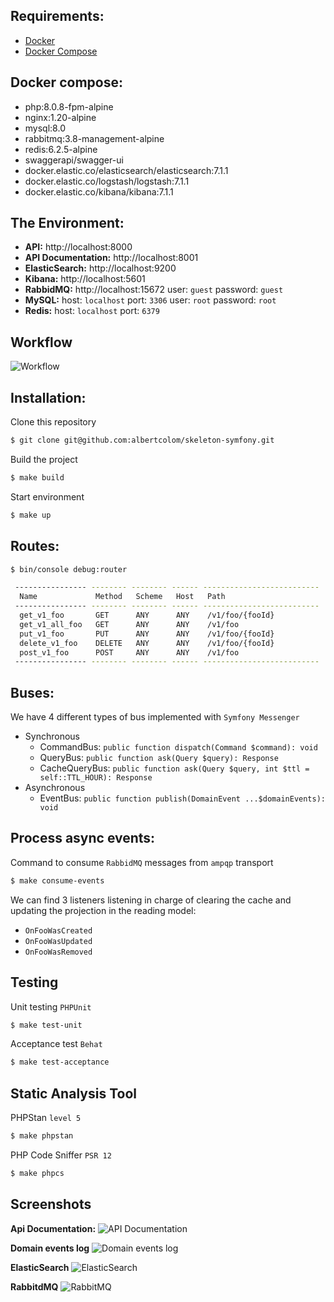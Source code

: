 ## Requirements:
- [Docker](https://www.docker.com/)
- [Docker Compose](https://docs.docker.com/compose/install/)

## Docker compose:
- php:8.0.8-fpm-alpine
- nginx:1.20-alpine
- mysql:8.0
- rabbitmq:3.8-management-alpine
- redis:6.2.5-alpine
- swaggerapi/swagger-ui
- docker.elastic.co/elasticsearch/elasticsearch:7.1.1
- docker.elastic.co/logstash/logstash:7.1.1
- docker.elastic.co/kibana/kibana:7.1.1

## The Environment:
- **API:** http://localhost:8000
- **API Documentation:** http://localhost:8001
- **ElasticSearch:** http://localhost:9200
- **Kibana:** http://localhost:5601
- **RabbidMQ:** http://localhost:15672 user: `guest` password: `guest`
- **MySQL:** host: `localhost` port: `3306` user: `root` password: `root`
- **Redis:** host: `localhost` port: `6379`

## Workflow
![Workflow](https://i.imgur.com/xxKP36u.jpeg)

## Installation:
Clone this repository
```sh
$ git clone git@github.com:albertcolom/skeleton-symfony.git
```
Build the project
```sh
$ make build
```
Start environment
```sh
$ make up
```

## Routes:
```sh
$ bin/console debug:router
```
```sh
 ---------------- -------- -------- ------ --------------------------
  Name             Method   Scheme   Host   Path
 ---------------- -------- -------- ------ --------------------------
  get_v1_foo       GET      ANY      ANY    /v1/foo/{fooId}
  get_v1_all_foo   GET      ANY      ANY    /v1/foo
  put_v1_foo       PUT      ANY      ANY    /v1/foo/{fooId}
  delete_v1_foo    DELETE   ANY      ANY    /v1/foo/{fooId}
  post_v1_foo      POST     ANY      ANY    /v1/foo
 ---------------- -------- -------- ------ --------------------------
```

## Buses:
We have 4 different types of bus implemented with `Symfony Messenger`
- Synchronous
  - CommandBus: `public function dispatch(Command $command): void`
  - QueryBus: `public function ask(Query $query): Response`
  - CacheQueryBus: `public function ask(Query $query, int $ttl = self::TTL_HOUR): Response`
- Asynchronous
  - EventBus: `public function publish(DomainEvent ...$domainEvents): void`

## Process async events:
Command to consume `RabbidMQ` messages from `ampqp` transport
```sh
$ make consume-events
```
We can find 3 listeners listening in charge of clearing the cache and updating the projection in the reading model:
- `OnFooWasCreated`
- `OnFooWasUpdated`
- `OnFooWasRemoved`

## Testing
Unit testing `PHPUnit`
```sh
$ make test-unit
```
Acceptance test `Behat`
```sh
$ make test-acceptance
```

## Static Analysis Tool
PHPStan `level 5`
```sh
$ make phpstan
```
PHP Code Sniffer `PSR 12`
```sh
$ make phpcs
```

## Screenshots
**Api Documentation:**
![API Documentation](https://i.imgur.com/CjABGJi.jpeg)

**Domain events log**
![Domain events log](https://i.imgur.com/CKiSkSm.jpg)

**ElasticSearch**
![ElasticSearch](https://i.imgur.com/iM8sbjy.png)

**RabbitdMQ**
![RabbitMQ](https://i.imgur.com/m8teRa4.png)
